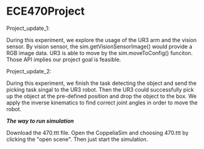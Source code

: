 # ECE470Project

Project_update_1:

During this experiment, we explore the usage of the UR3 arm and the vision sensor. By vision sensor, the sim.getVisionSensorImage() would provide a RGB image data. UR3 is able to move by the sim.moveToConfig() funciton. Those API implies our project goal is feasible. 

Project_update_2:

During this experiment, we finish the task detecting the object and send the picking task singal to the UR3 robot. Then the UR3 could successfully pick up the object at the pre-defined position and drop the object to the box. We apply the inverse kinematics to find correct joint angles in order to move the robot.

***The way to run simulation***

Download the 470.ttt file. Open the CoppeliaSim and choosing 470.ttt by clicking the "open scene". Then just start the simulation.

